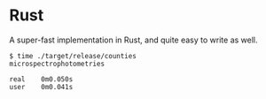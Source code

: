 # Rust

A super-fast implementation in Rust, and quite easy to write as well.

```
$ time ./target/release/counties
microspectrophotometries

real	0m0.050s
user	0m0.041s
```
